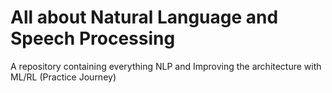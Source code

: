 # All about Natural Language and Speech Processing     
A repository containing everything NLP and Improving the architecture with ML/RL (Practice Journey)   
   
                                      
